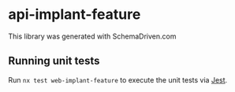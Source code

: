 
# api-implant-feature

This library was generated with SchemaDriven.com

## Running unit tests

Run `nx test web-implant-feature` to execute the unit tests via [Jest](https://jestjs.io).

